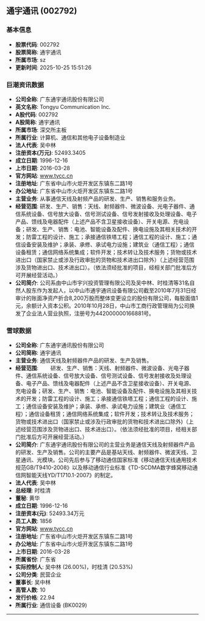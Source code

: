 ## 通宇通讯 (002792)

### 基本信息

- **股票代码**: 002792
- **股票简称**: 通宇通讯
- **所属市场**: sz
- **更新时间**: 2025-10-25 15:51:26

### 巨潮资讯数据

- **公司全称**: 广东通宇通讯股份有限公司
- **英文名称**: Tongyu Communication Inc.
- **A股代码**: 002792
- **A股简称**: 通宇通讯
- **所属市场**: 深交所主板
- **所属行业**: 计算机、通信和其他电子设备制造业
- **法人代表**: 吴中林
- **注册资本(万元)**: 52493.3405
- **成立日期**: 1996-12-16
- **上市日期**: 2016-03-28
- **官方网站**: www.tycc.cn
- **注册地址**: 广东省中山市火炬开发区东镇东二路1号
- **办公地址**: 广东省中山市火炬开发区东镇东二路1号
- **主营业务**: 从事通信天线及射频产品的研发、生产、销售和服务业务。
- **经营范围**: 研发、生产、销售：天线、射频器件、微波设备、光电子器件、通信系统设备、信号放大设备、信号测试设备、信号发射接收及处理设备、电子产品、馈线及电器配件（上述产品不含卫星接收设备）、开关电源、充电设备；研发、生产、销售：电池、智能设备及配件、换电设施及其相关技术的开发；防雷工程的设计、施工；承接通信铁塔工程；通信工程的设计、施工；通信设备安装及维护；承装、承修、承试电力设施；建筑业（通信工程）；通信设备租赁；通信网络系统集成；软件开发；技术转让及技术服务；货物或技术进出口（国家禁止或涉及行政审批的货物和技术进出口除外）（上述经营范围涉及货物进出口、技术进出口）。（依法须经批准的项目，经相关部门批准后方可开展经营活动。）
- **公司简介**: 公司系由中山市宇兴投资管理有限公司及吴中林、时桂清等31名自然人股东作为发起人，以中山市通宇通讯设备有限公司截至2010年7月31日经审计的账面净资产折合8,200万股而整体变更设立的股份有限公司，每股面值1元，余额计入资本公积。2010年10月28日，中山市工商行政管理局为公司换发了企业法人营业执照，注册号为442000000166881号。

### 雪球数据

- **公司全称**: 广东通宇通讯股份有限公司
- **公司简称**: 通宇通讯
- **主营业务**: 通信天线及射频器件产品的研发、生产及销售。
- **经营范围**: 　　研发、生产、销售：天线、射频器件、微波设备、光电子器件、通信系统设备、信号放大设备、信号测试设备、信号发射接收及处理设备、电子产品、馈线及电器配件（上述产品不含卫星接收设备）、开关电源、充电设备；研发、生产、销售：电池、智能设备及配件、换电设施及其相关技术的开发；防雷工程的设计、施工；承接通信铁塔工程；通信工程的设计、施工；通信设备安装及维护；承装、承修、承试电力设施；建筑业（通信工程）；通信设备租赁；通信网络系统集成；软件开发；技术转让及技术服务；货物或技术进出口（国家禁止或涉及行政审批的货物和技术进出口除外)（上述经营范围涉及货物进出口、技术进出口）。（依法须经批准的项目，经相关部门批准后方可开展经营活动。）
- **公司简介**: 广东通宇通讯股份有限公司的主营业务是通信天线及射频器件产品的研发、生产及销售。公司的主要产品是基站天线、射频器件、微波天线、卫星通讯、光模块。公司先后参与了移动通信国家标准《移动通信天线通用技术规范GB/T9410-2008》以及移动通信行业标准《TD-SCDMA数字蜂窝移动通信网智能天线YD/T1710.1-2007》的制定。
- **法人代表**: 吴中林
- **总经理**: 时桂清
- **董秘**: 黄华
- **成立日期**: 1996-12-16
- **注册资本(元)**: 52493.34万元
- **员工人数**: 1856
- **官方网站**: www.tycc.cn
- **注册地址**: 广东省中山市火炬开发区东镇东二路1号
- **办公地址**: 广东省中山市火炬开发区东镇东二路1号
- **上市日期**: 2016-03-28
- **所属省份**: 广东省
- **实际控制人**: 吴中林 (26.00%)，时桂清 (20.53%)
- **公司分类**: 民营企业
- **董事长**: 吴中林
- **高管人数**: 10
- **发行价格**: 22.94
- **所属行业**: 通信设备 (BK0029)

---